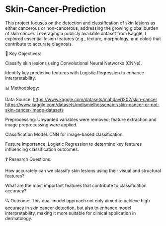 # Skin-Cancer-Prediction
This project focuses on the detection and classification of skin lesions as either cancerous or non-cancerous, addressing the growing global burden of skin cancer. Leveraging a publicly available dataset from Kaggle, I explored essential lesion features (e.g., texture, morphology, and color) that contribute to accurate diagnosis.

📌 Key Objectives:

Classify skin lesions using Convolutional Neural Networks (CNNs).

Identify key predictive features with Logistic Regression to enhance interpretability.

📊 Methodology:

Data Source: https://www.kaggle.com/datasets/mahdavi1202/skin-cancer  
                     https://www.kaggle.com/datasets/mdismielhossenabir/skin-cancer-or-not-skin-cancer-image-datasets

Preprocessing: Unwanted variables were removed; feature extraction and image preprocessing were applied.

Classification Model: CNN for image-based classification.

Feature Importance: Logistic Regression to determine key features influencing classification outcomes.

❓ Research Questions:

How accurately can we classify skin lesions using their visual and structural features?

What are the most important features that contribute to classification accuracy?

🔍 Outcome:
This dual-model approach not only aimed to achieve high accuracy in skin cancer detection, but also to enhance model interpretability, making it more suitable for clinical application in dermatology.
